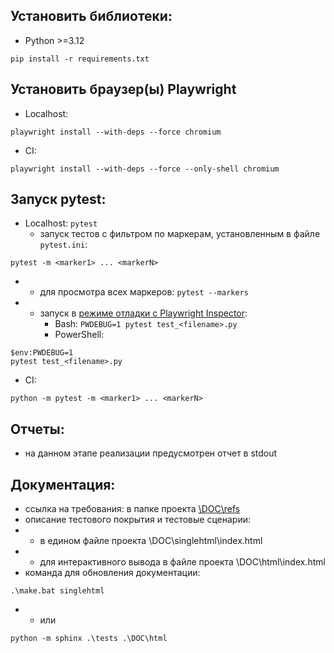 Установить библиотеки:
-
- Python >=3.12 
```
pip install -r requirements.txt
```
Установить браузер(ы) Playwright
- 
- Localhost:
```
playwright install --with-deps --force chromium
```
- CI:
```
playwright install --with-deps --force --only-shell chromium
```
Запуск pytest:
-
- Localhost: `pytest`
  - запуск тестов с фильтром по маркерам, установленным в файле `pytest.ini`:
```
pytest -m <marker1> ... <markerN>
```
  - - для просмотра всех маркеров: `pytest --markers`

- - запуск в [режиме отладки с Playwright Inspector](https://www.browserstack.com/guide/playwright-debugging#:~:text=To%20launch%20your%20test%20with,using%2C%20the%20syntax%20might%20differ.&text=Once%20you%20enter%20the%20command,the%20line%20is%20being%20executed):
    - Bash:         `PWDEBUG=1 pytest test_<filename>.py`
    - PowerShell:
```
$env:PWDEBUG=1
pytest test_<filename>.py
```
- CI:
```
python -m pytest -m <marker1> ... <markerN>
```
Отчеты:
   -
   - на данном этапе реализации предусмотрен отчет в stdout

Документация:
   -
   - ссылка на требования: в папке проекта [\DOC\refs](https://github.com/sarzamas/pytest_playwright_abtasty/tree/master/DOC/refs)
   - описание тестового покрытия и тестовые сценарии: 
   - - в едином файле проекта \DOC\singlehtml\index.html
   - - для интерактивного вывода в файле проекта \DOC\html\index.html
   - команда для обновления документации:
```
.\make.bat singlehtml
```
- - или
```
python -m sphinx .\tests .\DOC\html
```
